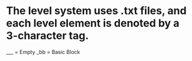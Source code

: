 # The level system uses .txt files, and each level element is denoted by a 3-character tag.
___ = Empty
_bb = Basic Block
